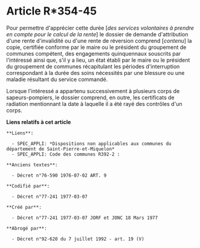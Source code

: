 # Article R*354-45

Pour permettre d'apprécier cette durée [*des services volontaires à prendre en compte pour le calcul de la rente*] le dossier
de demande d'attribution d'une rente d'invalidité ou d'une rente de réversion comprend [*contenu*] la copie, certifiée
conforme par le maire ou le président du groupement de communes compétent, des engagements quinquennaux souscrits par
l'intéressé ainsi que, s'il y a lieu, un état établi par le maire ou le président du groupement de communes récapitulant les
périodes d'interruption correspondant à la durée des soins nécessités par une blessure ou une maladie résultant du service
commandé.

Lorsque l'intéressé a appartenu successivement à plusieurs corps de sapeurs-pompiers, le dossier comprend, en outre, les
certificats de radiation mentionnant la date à laquelle il a été rayé des contrôles d'un corps.

**Liens relatifs à cet article**

	**Liens**:

	  - SPEC_APPLI: *Dispositions non applicables aux communes du département de Saint-Pierre-et-Miquelon*
	  - SPEC_APPLI: Code des communes R392-2 :

	**Anciens textes**:

	  - Décret n°76-590 1976-07-02 ART. 9

	**Codifié par**:

	  - Décret n°77-241 1977-03-07

	**Créé par**:

	  - Décret n°77-241 1977-03-07 JORF et JONC 18 Mars 1977

	**Abrogé par**:

	  - Décret n°92-620 du 7 juillet 1992 - art. 19 (V)
